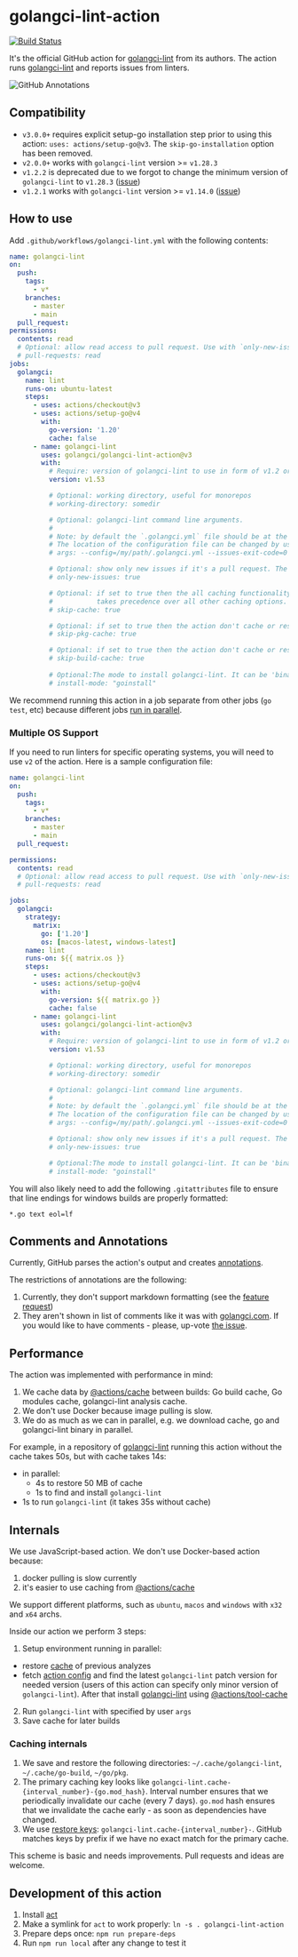 # golangci-lint-action

[![Build Status](https://github.com/golangci/golangci-lint-action/workflows/build-and-test/badge.svg)](https://github.com/golangci/golangci-lint-action/actions)

It's the official GitHub action for [golangci-lint](https://github.com/golangci/golangci-lint) from its authors.
The action runs [golangci-lint](https://github.com/golangci/golangci-lint) and reports issues from linters.

![GitHub Annotations](./static/annotations.png)

## Compatibility

* `v3.0.0+` requires explicit setup-go installation step prior to using this action: `uses: actions/setup-go@v3`.
  The `skip-go-installation` option has been removed.
* `v2.0.0+` works with `golangci-lint` version >= `v1.28.3`
* `v1.2.2` is deprecated due to we forgot to change the minimum version of `golangci-lint` to `v1.28.3` ([issue](https://github.com/golangci/golangci-lint-action/issues/39))
* `v1.2.1` works with `golangci-lint` version >= `v1.14.0` ([issue](https://github.com/golangci/golangci-lint-action/issues/39))

## How to use

Add `.github/workflows/golangci-lint.yml` with the following contents:

```yaml
name: golangci-lint
on:
  push:
    tags:
      - v*
    branches:
      - master
      - main
  pull_request:
permissions:
  contents: read
  # Optional: allow read access to pull request. Use with `only-new-issues` option.
  # pull-requests: read
jobs:
  golangci:
    name: lint
    runs-on: ubuntu-latest
    steps:
      - uses: actions/checkout@v3
      - uses: actions/setup-go@v4
        with:
          go-version: '1.20'
          cache: false
      - name: golangci-lint
        uses: golangci/golangci-lint-action@v3
        with:
          # Require: version of golangci-lint to use in form of v1.2 or v1.2.3 or `latest` to use the latest version
          version: v1.53

          # Optional: working directory, useful for monorepos
          # working-directory: somedir

          # Optional: golangci-lint command line arguments.
          # 
          # Note: by default the `.golangci.yml` file should be at the root of the repository.
          # The location of the configuration file can be changed by using `--config=`
          # args: --config=/my/path/.golangci.yml --issues-exit-code=0

          # Optional: show only new issues if it's a pull request. The default value is `false`.
          # only-new-issues: true

          # Optional: if set to true then the all caching functionality will be complete disabled,
          #           takes precedence over all other caching options.
          # skip-cache: true

          # Optional: if set to true then the action don't cache or restore ~/go/pkg.
          # skip-pkg-cache: true

          # Optional: if set to true then the action don't cache or restore ~/.cache/go-build.
          # skip-build-cache: true
          
          # Optional:The mode to install golangci-lint. It can be 'binary' or 'goinstall'.
          # install-mode: "goinstall"
```

We recommend running this action in a job separate from other jobs (`go test`, etc)
because different jobs [run in parallel](https://help.github.com/en/actions/getting-started-with-github-actions/core-concepts-for-github-actions#job).

### Multiple OS Support

If you need to run linters for specific operating systems, you will need to use `v2` of the action.  Here is a sample configuration file:

```yaml
name: golangci-lint
on:
  push:
    tags:
      - v*
    branches:
      - master
      - main
  pull_request:

permissions:
  contents: read
  # Optional: allow read access to pull request. Use with `only-new-issues` option.
  # pull-requests: read

jobs:
  golangci:
    strategy:
      matrix:
        go: ['1.20']
        os: [macos-latest, windows-latest]
    name: lint
    runs-on: ${{ matrix.os }}
    steps:
      - uses: actions/checkout@v3
      - uses: actions/setup-go@v4
        with:
          go-version: ${{ matrix.go }}
          cache: false
      - name: golangci-lint
        uses: golangci/golangci-lint-action@v3
        with:
          # Require: version of golangci-lint to use in form of v1.2 or v1.2.3 or `latest` to use the latest version
          version: v1.53

          # Optional: working directory, useful for monorepos
          # working-directory: somedir

          # Optional: golangci-lint command line arguments.
          # 
          # Note: by default the `.golangci.yml` file should be at the root of the repository.
          # The location of the configuration file can be changed by using `--config=`
          # args: --config=/my/path/.golangci.yml --issues-exit-code=0

          # Optional: show only new issues if it's a pull request. The default value is `false`.
          # only-new-issues: true

          # Optional:The mode to install golangci-lint. It can be 'binary' or 'goinstall'.
          # install-mode: "goinstall"
```

You will also likely need to add the following `.gitattributes` file to ensure that line endings for windows builds are properly formatted:

```.gitattributes
*.go text eol=lf
```

## Comments and Annotations

Currently, GitHub parses the action's output and creates [annotations](https://github.community/t5/GitHub-Actions/What-are-annotations/td-p/30770).

The restrictions of annotations are the following:

1. Currently, they don't support markdown formatting (see the [feature request](https://github.community/t5/GitHub-API-Development-and/Checks-Ability-to-include-Markdown-in-line-annotations/m-p/56704))
2. They aren't shown in list of comments like it was with [golangci.com](https://golangci.com). If you would like to have comments - please, up-vote [the issue](https://github.com/golangci/golangci-lint-action/issues/5).

## Performance

The action was implemented with performance in mind:

1. We cache data by [@actions/cache](https://github.com/actions/toolkit/tree/master/packages/cache) between builds: Go build cache, Go modules cache, golangci-lint analysis cache.
2. We don't use Docker because image pulling is slow.
3. We do as much as we can in parallel, e.g. we download cache, go and golangci-lint binary in parallel.

For example, in a repository of [golangci-lint](https://github.com/golangci/golangci-lint) running this action without the cache takes 50s, but with cache takes 14s:
  * in parallel:
    * 4s to restore 50 MB of cache
    * 1s to find and install `golangci-lint`
  * 1s to run `golangci-lint` (it takes 35s without cache)

## Internals

We use JavaScript-based action. We don't use Docker-based action because:

1. docker pulling is slow currently
2. it's easier to use caching from [@actions/cache](https://github.com/actions/toolkit/tree/master/packages/cache)

We support different platforms, such as `ubuntu`, `macos` and `windows` with `x32` and `x64` archs.

Inside our action we perform 3 steps:

1. Setup environment running in parallel:
  * restore [cache](https://github.com/actions/cache) of previous analyzes
  * fetch [action config](https://github.com/golangci/golangci-lint/blob/master/assets/github-action-config.json) and find the latest `golangci-lint` patch version
    for needed version (users of this action can specify only minor version of `golangci-lint`). After that install [golangci-lint](https://github.com/golangci/golangci-lint) using [@actions/tool-cache](https://github.com/actions/toolkit/tree/master/packages/tool-cache)
2. Run `golangci-lint` with specified by user `args`
3. Save cache for later builds

### Caching internals

1. We save and restore the following directories: `~/.cache/golangci-lint`, `~/.cache/go-build`, `~/go/pkg`.
2. The primary caching key looks like `golangci-lint.cache-{interval_number}-{go.mod_hash}`. Interval number ensures that we periodically invalidate
   our cache (every 7 days). `go.mod` hash ensures that we invalidate the cache early - as soon as dependencies have changed.
3. We use [restore keys](https://help.github.com/en/actions/configuring-and-managing-workflows/caching-dependencies-to-speed-up-workflows#matching-a-cache-key): `golangci-lint.cache-{interval_number}-`. GitHub matches keys by prefix if we have no exact match for the primary cache.

This scheme is basic and needs improvements. Pull requests and ideas are welcome.

## Development of this action

1. Install [act](https://github.com/nektos/act#installation)
2. Make a symlink for `act` to work properly: `ln -s . golangci-lint-action`
3. Prepare deps once: `npm run prepare-deps`
4. Run `npm run local` after any change to test it
